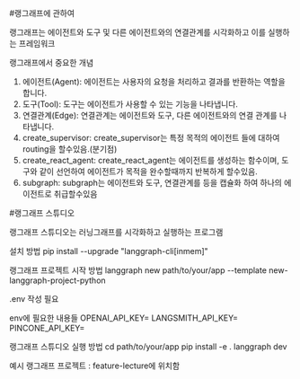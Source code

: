 #랭그래프에 관하여

랭그래프는 에이전트와 도구 및 다른 에이전트와의 연결관계를 시각화하고 이를 실행하는 프레임워크

랭그래프에서 중요한 개념
1. 에이전트(Agent): 에이전트는 사용자의 요청을 처리하고 결과를 반환하는 역할을 합니다.
2. 도구(Tool): 도구는 에이전트가 사용할 수 있는 기능을 나타냅니다.
3. 연결관계(Edge): 연결관계는 에이전트와 도구, 다른 에이전트와의 연결 관계를 나타냅니다.
4. create_supervisor: create_supervisor는 특정 목적의 에이전트 들에 대하여 routing을 할수있음.(분기점)
5. create_react_agent: create_react_agent는 에이전트를 생성하는 함수이며, 도구와 같이 선언하여 에이전트가 목적을 완수할때까지 반복하게 할수있음.
6. subgraph: subgraph는 에이전트와 도구, 연결관계를 등을 캡슐화 하여 하나의 에이전트로 취급할수있음


#랭그래프 스튜디오

랭그래프 스튜디오는 러닝그래프를 시각화하고 실행하는 프로그램

설치 방법
pip install --upgrade "langgraph-cli[inmem]"    

랭그래프 프로젝트 시작 방법
langgraph new path/to/your/app --template new-langgraph-project-python

.env 작성 필요

env에 필요한 내용들
OPENAI_API_KEY=
LANGSMITH_API_KEY=
PINCONE_API_KEY=

랭그래프 스튜디오 실행 방법
cd path/to/your/app
pip install -e .
langgraph dev

예시 랭그래프 프로젝트 : feature-lecture에 위치함





